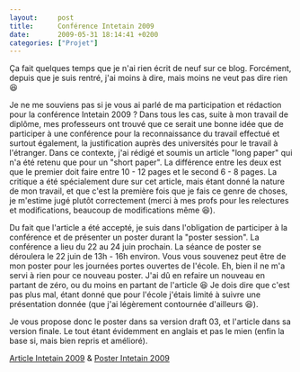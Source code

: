 ```yaml
---
layout:     post
title:      Conférence Intetain 2009
date:       2009-05-31 18:14:41 +0200
categories: ["Projet"]
---
```


Ça fait quelques temps que je n'ai rien écrit de neuf sur ce blog. Forcément, depuis que je suis rentré, j'ai moins
à dire, mais moins ne veut pas dire rien :laughing:

<!--more-->

Je ne me souviens pas si je vous ai parlé de ma participation et rédaction pour la conférence Intetain 2009 ? Dans tous 
les cas, suite à mon travail de diplôme, mes professeurs ont trouvé que ce serait une bonne idée que de participer à 
une conférence pour la reconnaissance du travail effectué et surtout également, la justification auprès des universités 
pour le travail à l'étranger. Dans ce contexte, j'ai rédigé et soumis un article "long paper" qui n'a été retenu que 
pour un "short paper". La différence entre les deux est que le premier doit faire entre 10 - 12 pages et le second 
6 - 8 pages. La critique a été spécialement dure sur cet article, mais étant donné la nature de mon travail, et que 
c'est la première fois que je fais ce genre de choses, je m'estime jugé plutôt correctement (merci à mes profs pour les
relectures et modifications, beaucoup de modifications même :laughing:).

Du fait que l'article a été accepté, je suis dans l'obligation de participer à la conférence et de présenter un
poster durant la "poster session". La conférence a lieu du 22 au 24 juin prochain. La séance de poster se déroulera
le 22 juin de 13h - 16h environ. Vous vous souvenez peut être de mon poster pour les journées portes ouvertes de
l'école. Eh, bien il ne m'a servi à rien pour ce nouveau poster. J'ai dû en refaire un nouveau en partant de zéro,
ou du moins en partant de l'article :laughing: Je dois dire que c'est pas plus mal, étant donné que pour l'école
j'étais limité à suivre une présentation donnée (que j'ai légèrement contournée d'ailleurs :laughing:).

Je vous propose donc le poster dans sa version draft 03, et l'article dans sa version finale. Le tout étant
évidemment en anglais et pas le mien (enfin la base si, mais bien repris et amélioré).

[Article Intetain 2009](/assets/media/posts/2009-05-31-conference-intetain-2009/intetain_article_final.pdf) &
[Poster Intetain 2009](/assets/media/posts/2009-05-31-conference-intetain-2009/poster_03.pdf)

